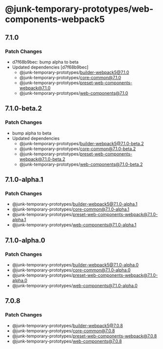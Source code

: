 # @junk-temporary-prototypes/web-components-webpack5

## 7.1.0

### Patch Changes

- d7f68b9bec: bump alpha to beta
- Updated dependencies [d7f68b9bec]
  - @junk-temporary-prototypes/builder-webpack5@7.1.0
  - @junk-temporary-prototypes/core-common@7.1.0
  - @junk-temporary-prototypes/preset-web-components-webpack@7.1.0
  - @junk-temporary-prototypes/web-components@7.1.0

## 7.1.0-beta.2

### Patch Changes

- bump alpha to beta
- Updated dependencies
  - @junk-temporary-prototypes/builder-webpack5@7.1.0-beta.2
  - @junk-temporary-prototypes/core-common@7.1.0-beta.2
  - @junk-temporary-prototypes/preset-web-components-webpack@7.1.0-beta.2
  - @junk-temporary-prototypes/web-components@7.1.0-beta.2

## 7.1.0-alpha.1

### Patch Changes

- @junk-temporary-prototypes/builder-webpack5@7.1.0-alpha.1
- @junk-temporary-prototypes/core-common@7.1.0-alpha.1
- @junk-temporary-prototypes/preset-web-components-webpack@7.1.0-alpha.1
- @junk-temporary-prototypes/web-components@7.1.0-alpha.1

## 7.1.0-alpha.0

### Patch Changes

- @junk-temporary-prototypes/builder-webpack5@7.1.0-alpha.0
- @junk-temporary-prototypes/core-common@7.1.0-alpha.0
- @junk-temporary-prototypes/preset-web-components-webpack@7.1.0-alpha.0
- @junk-temporary-prototypes/web-components@7.1.0-alpha.0

## 7.0.8

### Patch Changes

- @junk-temporary-prototypes/builder-webpack5@7.0.8
- @junk-temporary-prototypes/core-common@7.0.8
- @junk-temporary-prototypes/preset-web-components-webpack@7.0.8
- @junk-temporary-prototypes/web-components@7.0.8
